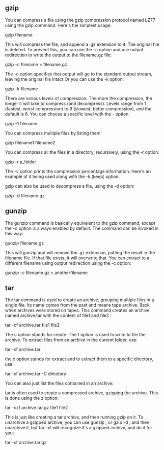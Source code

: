## gzip
You can compress a file using the gzip compression protocol named LZ77
using the gzip command.
Here's the simplest usage:

gzip filename

This will compress the file, and append a .gz extension to it. The original
file is deleted. To prevent this, you can use the -c option and use output
redirection to write the output to the filename.gz file:

gzip -c filename > filename.gz

The -c option specifies that output will go to the standard output
stream, leaving the original file intact
Or you can use the -k option:

gzip -k filename

There are various levels of compression. The more the compression, the
longer it will take to compress (and decompress). Levels range from 1
(fastest, worst compression) to 9 (slowest, better compression), and the
default is 6.
You can choose a specific level with the -<NUMBER> option:

gzip -1 filename

You can compress multiple files by listing them:

gzip filename1 filename2

You can compress all the files in a directory, recursively, using the -r
option:

gzip -r a_folder

The -v option prints the compression percentage information. Here's an
example of it being used along with the -k (keep) option:

gzip can also be used to decompress a file, using the -d option:

gzip -d filename.gz

## gunzip
The gunzip command is basically equivalent to the gzip command,
except the -d option is always enabled by default.
The command can be invoked in this way:

gunzip filename.gz

This will gunzip and will remove the .gz extension, putting the result in the
filename file. If that file exists, it will overwrite that.
You can extract to a different filename using output redirection using the -c
option:

gunzip -c filename.gz > anotherfilename

## tar

The tar command is used to create an archive, grouping multiple files in a
single file.
Its name comes from the past and means tape archive. Back when archives
were stored on tapes.
This command creates an archive named archive.tar with the content of
file1 and file2 :

tar -cf archive.tar file1 file2

The c option stands for create. The f option is used to write to file
the archive.
To extract files from an archive in the current folder, use:

tar -xf archive.tar

the x option stands for extract
and to extract them to a specific directory, use:

tar -xf archive.tar -C directory

You can also just list the files contained in an archive:

tar is often used to create a compressed archive, gzipping the archive.
This is done using the z option:

tar -czf archive.tar.gz file1 file2

This is just like creating a tar archive, and then running gzip on it.
To unarchive a gzipped archive, you can use gunzip , or gzip -d , and then
unarchive it, but tar -xf will recognize it's a gzipped archive, and do it for
you:

tar -xf archive.tar.gz
